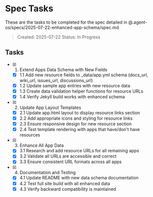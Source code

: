 # Spec Tasks

These are the tasks to be completed for the spec detailed in @.agent-os/specs/2025-07-22-enhanced-app-schema/spec.md

> Created: 2025-07-22
> Status: In Progress

## Tasks

- [x] 1. Extend Apps Data Schema with New Fields
  - [x] 1.1 Add new resource fields to _data/app.yml schema (docs_url, wiki_url, issues_url, discussions_url)
  - [x] 1.2 Update sample app entries with new resource data
  - [x] 1.3 Create data validation helper functions for resource URLs
  - [x] 1.4 Verify Jekyll build works with enhanced schema

- [x] 2. Update App Layout Templates
  - [x] 2.1 Update app.html layout to display resource links section
  - [x] 2.2 Add appropriate icons and styling for resource links
  - [x] 2.3 Ensure responsive design for new resource section
  - [x] 2.4 Test template rendering with apps that have/don't have resources

- [x] 3. Enhance All App Data
  - [x] 3.1 Research and add resource URLs for all remaining apps
  - [x] 3.2 Validate all URLs are accessible and correct
  - [x] 3.3 Ensure consistent URL formats across all apps

- [x] 4. Documentation and Testing
  - [x] 4.1 Update README with new data schema documentation
  - [x] 4.2 Test full site build with all enhanced data
  - [x] 4.3 Verify backward compatibility is maintained